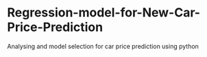 # Regression-model-for-New-Car-Price-Prediction
Analysing  and model selection for car price prediction using python
